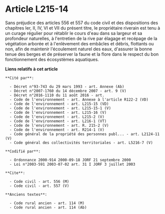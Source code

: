 # Article L215-14

Sans préjudice des articles 556 et 557 du code civil et des dispositions des chapitres Ier, II, IV, VI et VII du présent
titre, le propriétaire riverain est tenu à un curage régulier pour rétablir le cours d'eau dans sa largeur et sa profondeur
naturelles, à l'entretien de la rive par élagage et recépage de la végétation arborée et à l'enlèvement des embâcles et
débris, flottants ou non, afin de maintenir l'écoulement naturel des eaux, d'assurer la bonne tenue des berges et de
préserver la faune et la flore dans le respect du bon fonctionnement des écosystèmes aquatiques.

**Liens relatifs à cet article**

	**Cité par**:

	  - Décret n°93-743 du 29 mars 1993 - art. Annexe (Ab)
	  - Décret n°2007-1760 du 14 décembre 2007 - art. 9 (V)
	  - Décret n°2016-1110 du 11 août 2016 - art.
	  - Code de l'environnement - art. Annexe à l'article R122-2 (VD)
	  - Code de l'environnement - art. L215-15 (VD)
	  - Code de l'environnement - art. L215-15-1 (V)
	  - Code de l'environnement - art. L215-16 (V)
	  - Code de l'environnement - art. L215-2 (V)
	  - Code de l'environnement - art. L216-1 (VT)
	  - Code de l'environnement - art. R. 215-2 (V)
	  - Code de l'environnement - art. R214-1 (V)
	  - Code général de la propriété des personnes publ... - art. L2124-11 (V)
	  - Code général des collectivités territoriales - art. L5216-7 (V)

	**Codifié par**:

	  - Ordonnance 2000-914 2000-09-18 JORF 21 septembre 2000
	  - Loi n°2003-591 2003-07-02 art. 31 I JORF 3 juillet 2003

	**Cite**:

	  - Code civil - art. 556 (M)
	  - Code civil - art. 557 (V)

	**Anciens textes**:

	  - Code rural ancien - art. 114 (M)
	  - Code rural ancien - art. 114 (Ab)
